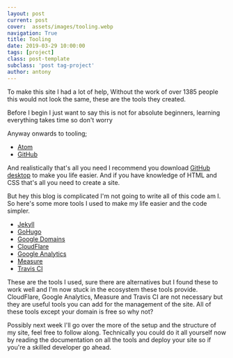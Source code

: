 ```yaml
---
layout: post
current: post
cover:  assets/images/tooling.webp
navigation: True
title: Tooling
date: 2019-03-29 10:00:00
tags: [project]
class: post-template
subclass: 'post tag-project'
author: antony
---
```


To make this site I had a lot of help, Without the work of over 1385 people this would not look the same, these are the tools they created.

Before I begin I just want to say this is not for absolute beginners, learning everything takes time so don't worry

Anyway onwards to tooling;
* [Atom](https://atom.io "A Code Editor")
* [GitHub](https://github.com "Hosting & Management")

And realistically that's all you need I recommend you download [GitHub desktop](https://desktop.github.com/) to make you life easier. And if you have knowledge of HTML and CSS that's all you need to create a site.

But hey this blog is complicated I'm not going to write all of this code am I.
So here's some more tools I used to make my life easier and the code simpler.
* [Jekyll](https://jekyllrb.com "Blog Generator")
* [GoHugo](https://themes.gohugo.io/ "Landing Page Generator")
* [Google Domains](https://domains.google "Domain Registrar")
* [CloudFlare](https://www.cloudflare.com "CDN and SSL")
* [Google Analytics](https://analytics.google.com "Analytics")
* [Measure](https://web.dev/measure "Automated Testing")
* [Travis CI](https://travis-ci.org "Continuous Integration")

These are the tools I used, sure there are alternatives but I found these to work well and I'm now stuck in the ecosystem these tools provide. CloudFlare, Google Analytics, Measure and Travis CI are not necessary but they are useful tools you can add for the management of the site. All of these tools except your domain is free so why not?

Possibly next week I'll go over the more of the setup and the structure of my site, feel free to follow along. Technically you could do it all yourself now by reading the documentation on all the tools and deploy your site so if you're a skilled developer go ahead.
